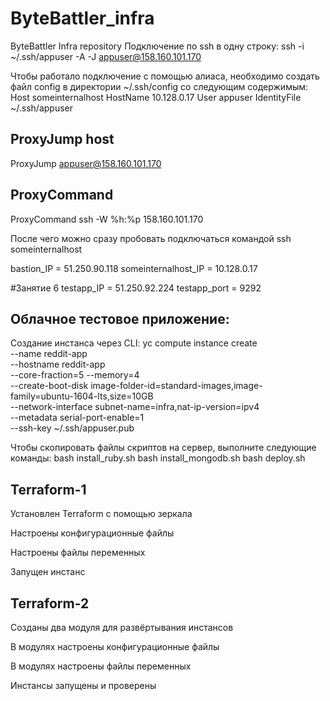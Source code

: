 # ByteBattler_infra
ByteBattler Infra repository
Подключение по ssh в одну строку: ssh -i ~/.ssh/appuser -A -J appuser@158.160.101.170

Чтобы работало подключение с помощью алиаса, необходимо создать файл config в директории ~/.ssh/config со следующим содержимым:
Host someinternalhost
  HostName 10.128.0.17
  User appuser
  IdentityFile ~/.ssh/appuser

  ## ProxyJump host
  ProxyJump appuser@158.160.101.170

  ## ProxyCommand
  ProxyCommand ssh -W %h:%p 158.160.101.170

После чего можно сразу пробовать подключаться командой ssh someinternalhost

bastion_IP = 51.250.90.118
someinternalhost_IP = 10.128.0.17

#Занятие 6
testapp_IP = 51.250.92.224
testapp_port = 9292

##  Облачное тестовое приложение:

Создание инстанса через CLI:
yc compute instance create \
--name reddit-app \
--hostname reddit-app \
--core-fraction=5 --memory=4 \
--create-boot-disk image-folder-id=standard-images,image-family=ubuntu-1604-lts,size=10GB \
--network-interface subnet-name=infra,nat-ip-version=ipv4 \
--metadata serial-port-enable=1 \
--ssh-key ~/.ssh/appuser.pub

Чтобы скопировать файлы скриптов на сервер, выполните следующие команды:
bash install_ruby.sh
bash install_mongodb.sh
bash deploy.sh

## Terraform-1
Установлен Terraform с помощью зеркала

Настроены конфигурационные файлы

Настроены файлы переменных

Запущен инстанс

## Terraform-2
Созданы два модуля для развёртывания инстансов

В модулях настроены конфигурационные файлы

В модулях настроены файлы переменных

Инстансы запущены и проверены
